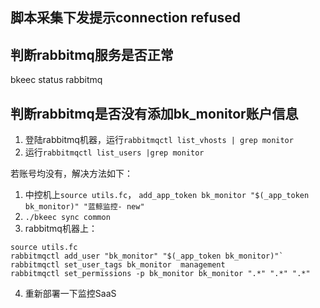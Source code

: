 ## 脚本采集下发提示connection refused

## 判断rabbitmq服务是否正常
bkeec status rabbitmq

## 判断rabbitmq是否没有添加bk_monitor账户信息

1. 登陆rabbitmq机器，运行`rabbitmqctl list_vhosts | grep monitor`
2. 运行`rabbitmqctl list_users |grep monitor`

若账号均没有，解决方法如下：

1. 中控机上`source utils.fc`，
`add_app_token bk_monitor "$(_app_token bk_monitor)" "蓝鲸监控- new"`
2. `./bkeec sync common`
3. rabbitmq机器上：
```
source utils.fc
rabbitmqctl add_user "bk_monitor" "$(_app_token bk_monitor)"`
rabbitmqctl set_user_tags bk_monitor  management
rabbitmqctl set_permissions -p bk_monitor bk_monitor ".*" ".*" ".*"
```
4. 重新部署一下监控SaaS

